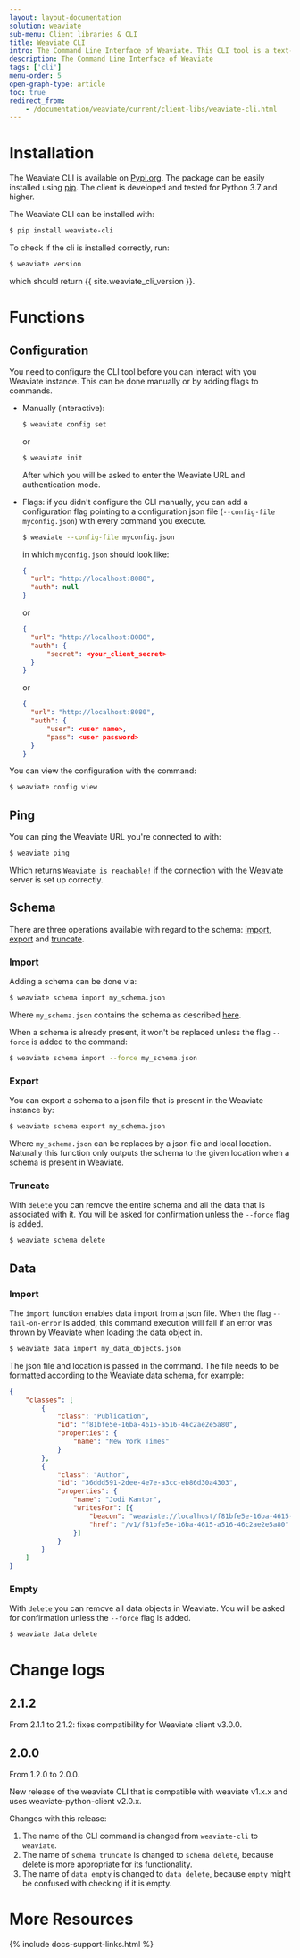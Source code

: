 ```yaml
---
layout: layout-documentation
solution: weaviate
sub-menu: Client libraries & CLI
title: Weaviate CLI
intro: The Command Line Interface of Weaviate. This CLI tool is a text-based interface used to interact with a Weaviate instance by typing direct commands. This should not be confused with the <a href="./python.html">Weaviate Python client</a>, with which you can perform all RESTful and GraphQL requests, and has additional functionalities.
description: The Command Line Interface of Weaviate
tags: ['cli']
menu-order: 5
open-graph-type: article
toc: true
redirect_from:
    - /documentation/weaviate/current/client-libs/weaviate-cli.html
---
```


# Installation

The Weaviate CLI is available on [Pypi.org](https://pypi.org/project/weaviate-cli/). The package can be easily installed using [pip](https://pypi.org/project/pip/). The client is developed and tested for Python 3.7 and higher.

The Weaviate CLI can be installed with:

```sh
$ pip install weaviate-cli
```

To check if the cli is installed correctly, run:

```sh
$ weaviate version
```

which should return {{ site.weaviate_cli_version }}.

# Functions

## Configuration

You need to configure the CLI tool before you can interact with you Weaviate instance. This can be done manually or by adding flags to commands. 
- Manually (interactive): 
  ```sh
  $ weaviate config set
  ```
  or 
  ```sh
  $ weaviate init
  ```
  After which you will be asked to enter the Weaviate URL and authentication mode.

- Flags: if you didn't configure the CLI manually, you can add a configuration flag pointing to a configuration json file (`--config-file myconfig.json`) with every command you execute.
  
  ```bash
  $ weaviate --config-file myconfig.json
  ```

  in which `myconfig.json` should look like:
  ```json
  {
    "url": "http://localhost:8080",
    "auth": null
  }   
  ```
  or
  ```json
  {
    "url": "http://localhost:8080",
    "auth": {
        "secret": <your_client_secret>
    }
  }   
  ``` 
  or

  ```json
  {
    "url": "http://localhost:8080",
    "auth": {
        "user": <user name>,
        "pass": <user password>
    }
  }   
  ```

You can view the configuration with the command:

```sh
$ weaviate config view
```

## Ping
You can ping the Weaviate URL you're connected to with:
```sh
$ weaviate ping
```

Which returns `Weaviate is reachable!` if the connection with the Weaviate server is set up correctly.


## Schema
There are three operations available with regard to the schema: [import](#import), [export](#export) and [truncate](#truncate).

### Import

Adding a schema can be done via:

```sh
$ weaviate schema import my_schema.json
```

Where `my_schema.json` contains the schema as described [here](../tutorials/how-to-create-a-schema.html).

When a schema is already present, it won't be replaced unless the flag `--force` is added to the command:

```sh
$ weaviate schema import --force my_schema.json 
```

### Export
You can export a schema to a json file that is present in the Weaviate instance by:

```sh
$ weaviate schema export my_schema.json
```

Where `my_schema.json` can be replaces by a json file and local location. Naturally this function only outputs the schema to the given location when a schema is present in Weaviate. 

### Truncate

With `delete` you can remove the entire schema and all the data that is associated with it. You will be asked for confirmation unless the `--force` flag is added.

```sh
$ weaviate schema delete
```

## Data

### Import
The `import` function enables data import from a json file. When the flag `--fail-on-error` is added, this command execution will fail if an error was thrown by Weaviate when loading the data object in. 

```sh
$ weaviate data import my_data_objects.json
```

The json file and location is passed in the command. The file needs to be formatted according to the Weaviate data schema, for example:

```json
{
    "classes": [
        {
            "class": "Publication",
            "id": "f81bfe5e-16ba-4615-a516-46c2ae2e5a80",
            "properties": {
                "name": "New York Times"
            }
        },
        {
            "class": "Author",
            "id": "36ddd591-2dee-4e7e-a3cc-eb86d30a4303",
            "properties": {
                "name": "Jodi Kantor",
                "writesFor": [{
                    "beacon": "weaviate://localhost/f81bfe5e-16ba-4615-a516-46c2ae2e5a80",
                    "href": "/v1/f81bfe5e-16ba-4615-a516-46c2ae2e5a80"
                }]
            }
        }
    ]
}
```

### Empty
With `delete` you can remove all data objects in Weaviate. You will be asked for confirmation unless the `--force` flag is added.

```sh
$ weaviate data delete
```
# Change logs

## 2.1.2

From 2.1.1 to 2.1.2: fixes compatibility for Weaviate client v3.0.0.

## 2.0.0

From 1.2.0 to 2.0.0.

New release of the weaviate CLI that is compatible with weaviate v1.x.x and uses weaviate-python-client v2.0.x.

Changes with this release:
  1. The name of the CLI command is changed from `weaviate-cli` to `weaviate`.
  2. The name of `schema truncate` is changed to `schema delete`, because delete is more appropriate for its functionality.
  3. The name of `data empty` is changed to `data delete`, because `empty` might be confused with checking if it is empty.


# More Resources

{% include docs-support-links.html %}
